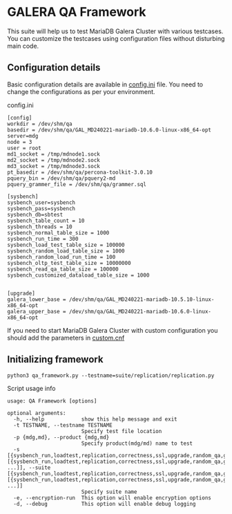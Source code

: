 GALERA QA Framework
==============================================================================

This suite will help us to test MariaDB Galera Cluster with various testcases. 
You can customize the testcases 
using configuration files without disturbing main code.

Configuration details
------------------------------------------------------------------------------

Basic configuration details are available in [config.ini](./config.ini) file. You need to change the configurations as 
per your environment.

config.ini
```
[config]
workdir = /dev/shm/qa
basedir = /dev/shm/qa/GAL_MD240221-mariadb-10.6.0-linux-x86_64-opt
server=mdg
node = 3
user = root
md1_socket = /tmp/mdnode1.sock
md2_socket = /tmp/mdnode2.sock
md3_socket = /tmp/mdnode3.sock
pt_basedir = /dev/shm/qa/percona-toolkit-3.0.10
pquery_bin = /dev/shm/qa/pquery2-md
pquery_grammer_file = /dev/shm/qa/grammer.sql

[sysbench]
sysbench_user=sysbench
sysbench_pass=sysbench
sysbench_db=sbtest
sysbench_table_count = 10
sysbench_threads = 10
sysbench_normal_table_size = 1000
sysbench_run_time = 300
sysbench_load_test_table_size = 100000
sysbench_random_load_table_size = 1000
sysbench_random_load_run_time = 100
sysbench_oltp_test_table_size = 10000000
sysbench_read_qa_table_size = 100000
sysbench_customized_dataload_table_size = 1000


[upgrade]
galera_lower_base = /dev/shm/qa/GAL_MD240221-mariadb-10.5.10-linux-x86_64-opt
galera_upper_base = /dev/shm/qa/GAL_MD240221-mariadb-10.6.0-linux-x86_64-opt
```

If you need to start MariaDB Galera Cluster with custom configuration you should add the parameters 
in [custom.cnf](./conf/custom.cnf)

Initializing framework
--------------------------------------------

`python3 qa_framework.py --testname=suite/replication/replication.py`

Script usage info
```$ python3 qa_framework.py  --help
usage: QA Framework [options]

optional arguments:
  -h, --help            show this help message and exit
  -t TESTNAME, --testname TESTNAME
                        Specify test file location
  -p {mdg,md}, --product {mdg,md}
                        Specify product(mdg/md) name to test
  -s [{sysbench_run,loadtest,replication,correctness,ssl,upgrade,random_qa,galera_sr} [{sysbench_run,loadtest,replication,correctness,ssl,upgrade,random_qa,galera_sr} ...]], --suite [{sysbench_run,loadtest,replication,correctness,ssl,upgrade,random_qa,galera_sr} [{sysbench_run,loadtest,replication,correctness,ssl,upgrade,random_qa,galera_sr} ...]]
                        Specify suite name
  -e, --encryption-run  This option will enable encryption options
  -d, --debug           This option will enable debug logging

```
